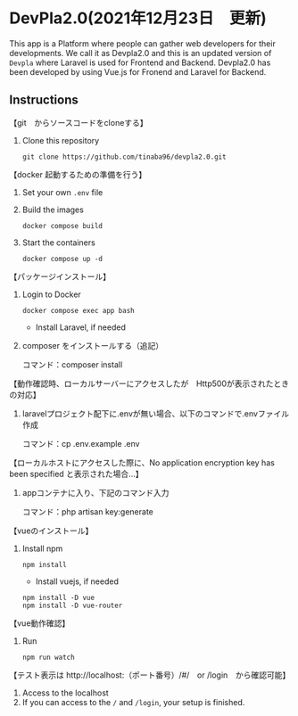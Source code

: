 # DevPla2.0(2021年12月23日　更新)

This app is a Platform where people can gather web developers for their developments.
We call it as Devpla2.0 and this is an updated version of `Devpla` where Laravel is used for Frontend and Backend.
Devpla2.0 has been developed by using Vue.js for Fronend and Laravel for Backend.

## Instructions

【git　からソースコードをcloneする】
1. Clone this repository
    ```
    git clone https://github.com/tinaba96/devpla2.0.git
    ```


【docker 起動するための準備を行う】
1. Set your own `.env` file 

1. Build the images
    ```
    docker compose build
    ```

1. Start the containers
    ```
    docker compose up -d
    ```

【パッケージインストール】
1. Login to Docker
    ```
    docker compose exec app bash
    ```

    - Install Laravel, if needed

1. composer をインストールする（追記）
    
    コマンド：composer install


【動作確認時、ローカルサーバーにアクセスしたが　Http500が表示されたときの対応】
1. laravelプロジェクト配下に.envが無い場合、以下のコマンドで.envファイル作成
    
    コマンド：cp .env.example .env


【ローカルホストにアクセスした際に、No application encryption key has been specified と表示された場合...】
1. appコンテナに入り、下記のコマンド入力

    コマンド：php artisan key:generate


【vueのインストール】
1. Install npm
    ```
    npm install
    ```

    - Install vuejs, if needed
    ```
    npm install -D vue
    npm install -D vue-router
    ```

【vue動作確認】
1. Run
    ```
    npm run watch
    ```
【テスト表示は http://localhost:（ポート番号）/#/　or /login　から確認可能】
1. Access to the localhost
1. If you can access to the `/` and `/login`, your setup is finished.



